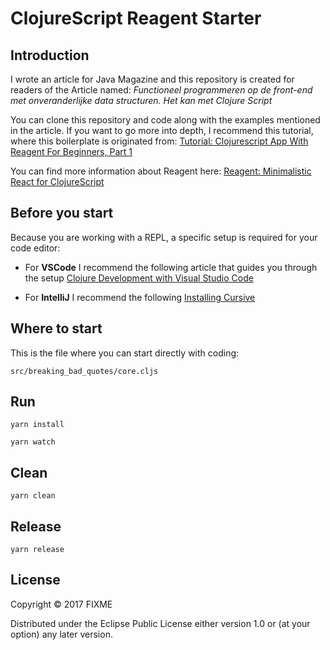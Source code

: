 # ClojureScript Reagent Starter

## Introduction

I wrote an article for Java Magazine and this repository is created for readers of the Article named: _Functioneel programmeren op de front-end met onveranderlijke data structuren. Het kan met Clojure Script_

You can clone this repository and code along with the examples mentioned in the article. If you want to go more into depth, I recommend this tutorial, where this boilerplate is originated from:
[Tutorial: Clojurescript App With Reagent For Beginners, Part 1](https://www.rockyourcode.com/tutorial-clojurescript-app-with-reagent-for-beginners-part-1/)

You can find more information about Reagent here: [Reagent: Minimalistic React for ClojureScript](https://reagent-project.github.io/)

## Before you start

Because you are working with a REPL, a specific setup is required for your code editor:

- For **VSCode** I recommend the following article that guides you through the setup [Clojure Development with Visual Studio Code](https://spin.atomicobject.com/2017/06/22/clojure-development-with-visual-studio-code/)

- For **IntelliJ** I recommend the following [Installing Cursive](https://cursive-ide.com/userguide/#:~:text=If%20you've%20been%20using,window%20and%20the%20Settings%20window.)

## Where to start

This is the file where you can start directly with coding:

```shell
src/breaking_bad_quotes/core.cljs
```

## Run

```shell
yarn install

yarn watch
```

## Clean

```shell
yarn clean
```

## Release

```shell
yarn release
```

## License

Copyright © 2017 FIXME

Distributed under the Eclipse Public License either version 1.0 or (at
your option) any later version.
